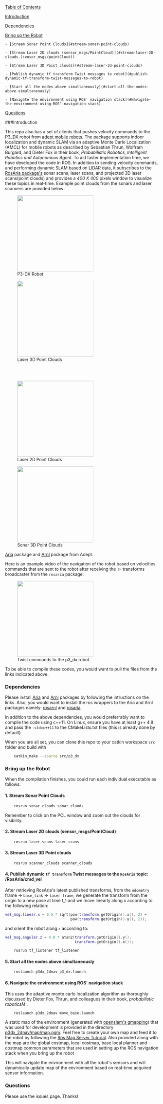 [Table of Contents](#table-of-contents)

[Introduction](#introduction)

[Dependencies](#dependencies)

[Bring up the Robot](#bring-up-the-robot)

	- [Stream Sonar Point Clouds](#stream-sonar-point-clouds)

	- [Stream Laser 2D clouds (sensor_msgs/PointCloud)](#stream-laser-2D-clouds-(sensor_msgs/pointCloud))

	- [Stream Laser 3D Point clouds](#stream-laser-3d-point-clouds)

	- [Publish dynamic tf transform Twist messages to robot](#publish-dynamic-tf-transform-twist-messages-to-robot)

	- [Start all the nodes above simultaneously](#start-all-the-nodes-above-simultaneously)

	- [Navigate the environment using ROS' navigation stack](#Navigate-the-environment-using-ROS'-navigation-stack)

[Questions](#questions)


###Introduction

This repo also has a set of clients that pushes velocity commands to the P3_DX robot from [adept mobile robots](http://www.mobilerobots.com/ResearchRobots/PioneerP3DX.aspx). The package supports indoor localization and dynamic SLAM via an adaptive Monte Carlo Localization (AMCL) for mobile robots as described by Sebastian Thrun, Wolfram Burgard, and Dieter Fox in their book, <i>Probabilistic Robotics, Intelligent Robotics and Autonomous Agent</i>. To aid faster implementation time, we have developed the code in ROS. In addition to sending velocity commands, and performing dynamic SLAM based on LIDAR data, it subscribes to the [RosAria package's](wiki.ros.org/rosaria) sonar scans, laser scans, and projected 3D laser scans(point clouds) and provides a <i>400 X 400</i> pixels window to visualize these topics in real-time. Example point clouds from the sonars and laser scanners are provided below:

<figure>
<img src="http://www.mobilerobots.com/Libraries/Site_Images/P3-DXwith_ball_2.sflb.ashx" height="250px" width= "250px">
<figcaption>P3-DX Robot</figcaption>
</figure>
<figure>
<a href="https://youtu.be/lYgp8qZjvks">
	<img src="https://i.ytimg.com/vi/lYgp8qZjvks/2.jpg?time=1466973717005" height="250px" width="250px"></a>
	<figcaption>Laser 3D Point Clouds</figcaption>
</figure>
<br></br>
<figure>
<a href="https://youtu.be/B871f3qa1p4">
	<img src="https://i.ytimg.com/vi/B871f3qa1p4/2.jpg?time=1466973686757" height="250px" width="250px"></a>
	<figcaption>Laser 2D Point Clouds</figcaption>
</figure>
<figure>
<a href="https://youtu.be/PYT4FCIVYgw">
	<img src="https://i.ytimg.com/vi/PYT4FCIVYgw/1.jpg?time=14669736586347" height="250px" width="250px"></a>
	<figcaption>Sonar 3D Point Clouds</figcaption>
</figure>
<!-- [![Laser 2D Point Clouds](https://i.ytimg.com/vi/B871f3qa1p4/2.jpg?time=1466973686757)](https://youtu.be/B871f3qa1p4) -->
<!-- [![Sonar 3D Point Clouds](https://i.ytimg.com/vi/PYT4FCIVYgw/1.jpg?time=1466973658634)](https://youtu.be/PYT4FCIVYgw) -->

[Aria](http://www.mobilerobots.com/Software/ARIA.aspx) package and [Arnl](http://www.mobilerobots.com/Software/NavigationSoftware.aspx) package from Adept. 


Here is an example video of the navigation of the robot based on velocities commands that are sent to the robot after receiving the `TF` transforms broadcaster from the `rosaria` package:

<figure>
<a href="https://youtu.be/yczG8CUbK2M">
	<img src="https://i.ytimg.com/vi/yczG8CUbK2M/1.jpg?time=1466972319359" height="250px" width="250px"></a>
	<figcaption>Twist commands to the p3_dx robot</figcaption>
</figure>
<!-- [![Twist commands to the p3_dx robot](https://i.ytimg.com/vi/yczG8CUbK2M/1.jpg?time=1466972319359)](https://youtu.be/yczG8CUbK2M)  -->

To be able to compile these codes, you would want to pull the files from the links indicated above. 

### Dependencies

Please install [Aria](http://robots.mobilerobots.com/wiki/ARIA#Download_Aria) and [Arnl](http://robots.mobilerobots.com/wiki/ARNL,_SONARNL_and_MOGS#Download) packages by following the intructions on the links. Also, you would want to install the ros wrappers to the Aria and Arnl packages namely: [rosarnl](https://github.com/MobileRobots/ros-arnl) and [rosaria](http://wiki.ros.org/ROSARIA). 

In addition to the above dependencies, you would preferrably want to compile the code using c++11. On Linux, ensure you have at least g++ 4.8 and pass the `-std=c++11` to the CMakeLists.txt files (this is already done by default).

When you are all set, you can clone this repo to your catkin workspace `src` folder and build with 

```bash
	catkin_make --source src/p3_dx
```
### Bring up the Robot

When the compilation finishes, you could run each individual executable as follows:

#### 1. Stream Sonar Point Clouds

```bash
	rosrun sonar_clouds sonar_clouds
```

Remember to click on the PCL window and zoom out the clouds for visibility.

#### 2. Stream Laser 2D clouds (sensor_msgs/PointCloud)

```bash
	rosrun laser_scans laser_scans
```

#### 3. Stream Laser 3D Point clouds

```bash
	rosrun scanner_clouds scanner_clouds
```

#### 4. Publish dynamic `tf transform` Twist messages to the `RosAria` topic: /RosAria/cmd_vel

After retrieving RosAria's latest published transforms, from the `odometry` frame -> `base_link` -> `laser frame`, we generate the transform from the origin to a new pose at time t_1 and we move linearly along x according to the following relation:

```lua
vel_msg.linear.x = 0.5 * sqrt(pow(transform.getOrigin().x(), 2) +
                              pow(transform.getOrigin().y(), 2));
``` 
and orient the robot along `z` according to:

```lua
vel_msg.angular.z = 4.0 * atan2(transform.getOrigin().y(),
                                transform.getOrigin().x());

```

```bash
	rosrun tf_listener tf_listener
```

#### 5. Start all the nodes above simultaneously

```bash
	roslaunch p3dx_2dnav p3_dx.launch
```

#### 6. Navigate the environment using ROS' navigation stack 
 This uses the adaptive monte carlo localization algorithm as thoroughly discussed by Dieter Fox, Thrun, and colleagues in their book, <i>probabilistic roboticsM </i>. 

```bash
	roslaunch p3dx_2dnav move_base.launch
```

A static map of the environment (generated with [openslam's gmapping](http://openslam.org/gmapping.html)) that was used for development is provided in the directory [p3dx_2dnav/map/map.pgm](/p3dx_2dnav/map/map.pgm). Feel free to create your own map and feed it to the robot by following the [Ros Map Server Tutorial](http://wiki.ros.org/map_server). Also provided along with the map are the global costmap, local costmap, base local planner and costmap common parameters that are used in setting up the ROS navigation stack when you bring up the robot 

 This will navigate the environment with all the robot's sensors and will dynamically update map of the environment based on real-time acquired sensor information. 


### Questions

Please use the issues page. Thanks!

